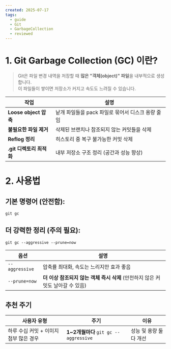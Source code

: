 ```yaml
---
created: 2025-07-17
tags:
  - guide
  - Git
  - GarbageCollection
  - reviewed
---
```

# 1. Git Garbage Collection (GC) 이란?

> Git은 파일 변경 내역을 저장할 때 **많은 "객체(object)" 파일**을 내부적으로 생성합니다.  
> 이 파일들이 쌓이면 저장소가 커지고 속도도 느려질 수 있습니다.

|작업|설명|
|---|---|
|**Loose object 압축**|낱개 파일들을 pack 파일로 묶어서 디스크 용량 줄임|
|**불필요한 파일 제거**|삭제된 브랜치나 참조되지 않는 커밋들을 삭제|
|**Reflog 정리**|히스토리 중 복구 불가능한 커밋 삭제|
|**.git 디렉토리 최적화**|내부 저장소 구조 정리 (공간과 성능 향상)|

# 2. 사용법

## 기본 명령어 (안전함):
```
git gc
```

## 더 강력한 정리 (주의 필요):
```
git gc --aggressive --prune=now
```

| 옵션             | 설명                                               |
| -------------- | ------------------------------------------------ |
| `--aggressive` | 압축률 최대화, 속도는 느리지만 효과 좋음                          |
| `--prune=now`  | **더 이상 참조되지 않는 객체 즉시 삭제** (안전하지 않은 커밋도 날아갈 수 있음) |

## 추천 주기

| 사용자 유형                  | 주기                                | 이유                          |
| ----------------------- | --------------------------------- | --------------------------- |
| 하루 수십 커밋 + 이미지 첨부 많은 경우 | **1~2개월마다** `git gc --aggressive` | 성능 및 용량 둘 다 개선              |

